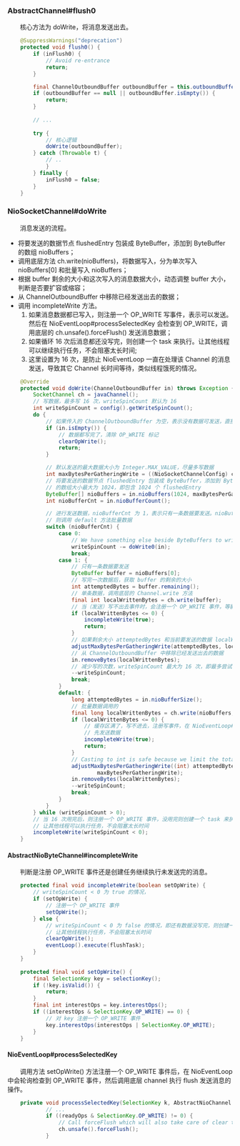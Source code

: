 ### AbstractChannel#flush0
　　核心方法为 doWrite，将消息发送出去。

```java
    @SuppressWarnings("deprecation")
    protected void flush0() {
        if (inFlush0) {
            // Avoid re-entrance
            return;
        }

        final ChannelOutboundBuffer outboundBuffer = this.outboundBuffer;
        if (outboundBuffer == null || outboundBuffer.isEmpty()) {
            return;
        }
        
        // ... 
        
        try {
            // 核心逻辑
            doWrite(outboundBuffer);
        } catch (Throwable t) {
            // ..
            }
        } finally {
            inFlush0 = false;
        }
    }
```

### NioSocketChannel#doWrite
　　消息发送的流程。

- 将要发送的数据节点 flushedEntry 包装成 ByteBuffer，添加到 ByteBuffer 的数组 nioBuffers；
- 调用底层方法 ch.write(nioBuffers)，将数据写入，分为单次写入 nioBuffers[0] 和批量写入 nioBuffers；
- 根据 buffer 剩余的大小和这次写入的消息数据大小，动态调整 buffer 大小，判断是否要扩容或缩容；
- 从 ChannelOutboundBuffer 中移除已经发送出去的数据；
- 调用 incompleteWrite 方法。
    1. 如果消息数据都已写入，则注册一个 OP_WRITE 写事件，表示可以发送。然后在 NioEventLoop#processSelectedKey 会检查到 OP_WRITE，调用底层的 ch.unsafe().forceFlush() 发送消息数据；
    2. 如果循环 16 次后消息都还没写完，则创建一个 task 来执行。让其他线程可以继续执行任务，不会阻塞太长时间;
    3. 这里设置为 16 次，是防止 NioEventLoop 一直在处理该 Channel 的消息发送，导致其它 Channel 长时间等待，类似线程饿死的情况。

```java
    @Override
    protected void doWrite(ChannelOutboundBuffer in) throws Exception {
        SocketChannel ch = javaChannel();
        // 写数据，最多写 16 次，writeSpinCount 默认为 16
        int writeSpinCount = config().getWriteSpinCount();
        do {
            // 如果传入的 ChannelOutboundBuffer 为空，表示没有数据可发送，直接返回
            if (in.isEmpty()) {
                // 数据都写完了，清除 OP_WRITE 标记
                clearOpWrite();
                return;
            }

            // 默认发送的最大数据大小为 Integer.MAX_VALUE，尽量多写数据
            int maxBytesPerGatheringWrite = ((NioSocketChannelConfig) config).getMaxBytesPerGatheringWrite();
            // 将要发送的数据节点 flushedEntry 包装成 ByteBuffer，添加到 ByteBuffer 的数组，该 ByteBuffer
            // 的数组大小最大为 1024，即包含 1024 个 flushedEntry
            ByteBuffer[] nioBuffers = in.nioBuffers(1024, maxBytesPerGatheringWrite);
            int nioBufferCnt = in.nioBufferCount();

            // 进行发送数据，nioBufferCnt 为 1，表示只有一条数据要发送。nioBufferCnt 大于 1，
            // 则调用 default 方法批量数据
            switch (nioBufferCnt) {
                case 0:
                    // We have something else beside ByteBuffers to write so fallback to normal writes.
                    writeSpinCount -= doWrite0(in);
                    break;
                case 1: {
                    // 只有一条数据要发送
                    ByteBuffer buffer = nioBuffers[0];
                    // 写完一次数据后，获取 buffer 的剩余的大小
                    int attemptedBytes = buffer.remaining();
                    // 单条数据，调用底层的 Channel.write 方法
                    final int localWrittenBytes = ch.write(buffer);
                    // 当（发送）写不出去事件时，会注册一个 OP_WRITE 事件，等能写进去时，在通知来写
                    if (localWrittenBytes <= 0) {
                        incompleteWrite(true);
                        return;
                    }
                    // 如果剩余大小 attemptedBytes 和当前要发送的数据 localWrittenBytes 相等，则进行扩容
                    adjustMaxBytesPerGatheringWrite(attemptedBytes, localWrittenBytes, maxBytesPerGatheringWrite);
                    // 从 ChannelOutboundBuffer 中移除已经发送出去的数据
                    in.removeBytes(localWrittenBytes);
                    // 减少写的次数，writeSpinCount 最大为 16 次，即最多尝试写 16 次
                    --writeSpinCount;
                    break;
                }
                default: {
                    long attemptedBytes = in.nioBufferSize();
                    // 批量数据调用的
                    final long localWrittenBytes = ch.write(nioBuffers, 0, nioBufferCnt);
                    if (localWrittenBytes <= 0) {
                        // 缓存区满了，写不进去，注册写事件，在 NioEventLoop#processSelectedKey 会检查到 OP_WRITE，
                        // 先发送数据
                        incompleteWrite(true);
                        return;
                    }
                    // Casting to int is safe because we limit the total amount of data in the nioBuffers to int above.
                    adjustMaxBytesPerGatheringWrite((int) attemptedBytes, (int) localWrittenBytes,
                            maxBytesPerGatheringWrite);
                    in.removeBytes(localWrittenBytes);
                    --writeSpinCount;
                    break;
                }
            }
        } while (writeSpinCount > 0);
        // 当 16 次用完后，则注册一个 OP_WRITE 事件，没用完则创建一个 task 来执行，
        // 让其他线程可以执行任务，不会阻塞太长时间
        incompleteWrite(writeSpinCount < 0);
    }
```

#### AbstractNioByteChannel#incompleteWrite
　　判断是注册 OP_WRITE 事件还是创建任务继续执行未发送完的消息。

```java
    protected final void incompleteWrite(boolean setOpWrite) {
        // writeSpinCount < 0 为 true 的情况，
        if (setOpWrite) {
            // 注册一个 OP_WRITE 事件
            setOpWrite();
        } else {
            // writeSpinCount < 0 为 false 的情况，即还有数据没写完，则创建一个 task 来执行，
            // 让其他线程执行任务，不会阻塞太长时间
            clearOpWrite();
            eventLoop().execute(flushTask);
        }
    }
    
    protected final void setOpWrite() {
        final SelectionKey key = selectionKey();
        if (!key.isValid()) {
            return;
        }
        final int interestOps = key.interestOps();
        if ((interestOps & SelectionKey.OP_WRITE) == 0) {
            // 对 key 注册一个 OP_WRITE 事件
            key.interestOps(interestOps | SelectionKey.OP_WRITE);
        }
    }
```

#### NioEventLoop#processSelectedKey
　　调用方法 setOpWrite() 方法注册一个 OP_WRITE 事件后，在 NioEventLoop 中会轮询检查到 OP_WRITE 事件，然后调用底层 channel 执行 flush 发送消息的操作。

```java
    private void processSelectedKey(SelectionKey k, AbstractNioChannel ch) {
            // ...
            if ((readyOps & SelectionKey.OP_WRITE) != 0) {
                // Call forceFlush which will also take care of clear the OP_WRITE once there is nothing left to write
                ch.unsafe().forceFlush();
            }
```


